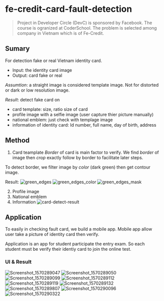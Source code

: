 # fe-credit-card-fault-detection

> Project in Developer Circle (DevC) is sponsored by Facebook. The course is ogranized at CoderSchool. 
 The problem is selected among company in Vietnam which is of Fe-Credit.

## Sumary
For detection fake or real Vietnam identity card.

 - Input: the identity card image
 - Output: card fake or real

*Assumtion*: a straight image is considered template image. Not for distorted or dark or low resolution image.

*Result*: detect fake card on
  
   * card template: size, ratio size of card
   * profile image with a selfie image (user capture thier picture manually)
   * national emblem: just check with templage image
   * information of identity card: Id number, full name, day of birth, address
 
## Method
1. Card teamplate
_Border_ of card is main factor to verify. We find *border* of image then *crop* exactly follow by border to facilitate later steps.

To detect border, we filter image by _color_ (dark green) then get contour image. 

Result: 
![green_edges](https://user-images.githubusercontent.com/24609363/71159542-64283d00-2278-11ea-9bb9-0fe910816e6c.jpg)
![green_edges_color](https://user-images.githubusercontent.com/24609363/71159543-64283d00-2278-11ea-93e5-197a01c6576b.jpg)
![green_edges_mask](https://user-images.githubusercontent.com/24609363/71159546-65596a00-2278-11ea-89f4-9d003ce49e0f.jpg)


2. Profile image
3. National emblem
4. Information
![card-detect-result](https://user-images.githubusercontent.com/24609363/71159675-afdae680-2278-11ea-8056-65acf7769d90.png)



## Application
To easily in checking fault card, we build a mobile app. Mobile app allow user take a picture of identity card then verify.

Application is an app for student participate the entry exam. So each student must be verify their identiy card to join the online test.

### UI & Result
![Screenshot_1570289047](https://user-images.githubusercontent.com/24609363/71158349-5c679900-2276-11ea-887c-c4d476983876.png)
![Screenshot_1570289050](https://user-images.githubusercontent.com/24609363/71158350-5c679900-2276-11ea-8165-2c4c46701fb5.png)
![Screenshot_1570289099](https://user-images.githubusercontent.com/24609363/71158351-5c679900-2276-11ea-9d88-92e23ced597f.png)
![Screenshot_1570289112](https://user-images.githubusercontent.com/24609363/71158352-5d002f80-2276-11ea-971a-bb472873dbf1.png)
![Screenshot_1570289119](https://user-images.githubusercontent.com/24609363/71158353-5d002f80-2276-11ea-99cb-17eae500efc7.png)
![Screenshot_1570289132](https://user-images.githubusercontent.com/24609363/71158354-5d98c600-2276-11ea-88f2-c467a37088b1.png)
![Screenshot_1570289807](https://user-images.githubusercontent.com/24609363/71158923-5cb46400-2277-11ea-98f7-967a86f3ae3c.jpg)
![Screenshot_1570290096](https://user-images.githubusercontent.com/24609363/71158357-5d98c600-2276-11ea-8b4a-f3a2bf210228.png)
![Screenshot_1570290322](https://user-images.githubusercontent.com/24609363/71158358-5e315c80-2276-11ea-8396-2e477acff0c0.png)

